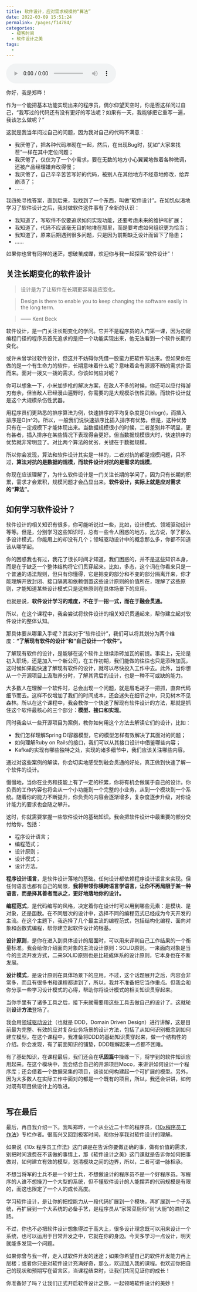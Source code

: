 ```yaml
---
title: 软件设计，应对需求规模的“算法”
date: 2022-03-09 15:51:24
permalink: /pages/f14784/
categories:
  - 极客时间
  - 软件设计之美
tags:
  - 
---
```

<audio title="开篇词.软件设计，应对需求规模的“算法”" src="https://static001.geekbang.org/resource/audio/f3/be/f3193e9820d589205f23a0520af0f9be.mp3" controls="controls"></audio> 
<p>你好，我是郑晔！</p><p>作为一个能把基本功能实现出来的程序员，偶尔仰望天空时，你是否这样问过自己，“我写过的代码还有没有更好的写法呢？如果有一天，我能够把它重写一遍，我该怎么做呢？”</p><p>这就是我当年问过自己的问题，因为我对自己的代码不满意：</p><ul>
<li>我厌倦了，把各种代码堆砌在一起，然后，在出现Bug时，犹如“大家来找茬”一样在其中定位问题；</li>
<li>我厌倦了，仅仅为了一个小需求，要在无数的地方小心翼翼地做着各种微调，还被产品经理嫌弃改得慢；</li>
<li>我厌倦了，自己辛辛苦苦写好的代码，被别人在其他地方不经意地修改，给弄崩溃了；</li>
<li>……</li>
</ul><p>我四处寻找答案，直到后来，我找到了一个东西，叫做“软件设计”。在如饥似渴地学习了软件设计之后，我对做软件这件事有了全新的认识：</p><ul>
<li>我知道了，写软件不仅要追求如何实现功能，还要考虑未来的维护和扩展；</li>
<li>我知道了，代码不应该毫无目的地堆在那里，而是要考虑如何组织更为恰当；</li>
<li>我知道了，原来后期遇到很多问题，只是因为前期缺乏设计而留下了隐患；</li>
<li>……</li>
</ul><p>如果你也曾有同样的迷茫，想破茧成蝶，欢迎你与我一起探索“软件设计”！</p><h2>关注长期变化的软件设计</h2><blockquote>
<p>设计是为了让软件在长期更容易适应变化。</p>
</blockquote><blockquote>
<p>Design is there to enable you to keep changing the software easily in the long term.</p>
</blockquote><!-- [[[read_end]]] --><blockquote>
<p>—— Kent Beck</p>
</blockquote><p>软件设计，是一门关注长期变化的学问。它并不是程序员的入门第一课，因为初窥编程门径的程序员首先追求的是把一个功能实现出来，他无法看到一个软件长期的变化。</p><p>或许未曾学过软件设计，但这并不妨碍你凭借一股蛮力把软件写出来。但如果你在做的是一个有生命力的软件，长期意味着什么呢？意味着会有源源不断的需求扑面而来。面对一拨又一拨的需求，你该如何应对呢？</p><p>你可以想象一下，小米加步枪的解决方案，在敌人不多的时候，你还可以应付得游刃有余，但当敌人已经漫山遍野时，你需要的是大规模杀伤性武器。而软件设计就是这个大规模杀伤性武器。</p><p>用程序员们更熟悉的排序算法为例，快速排序的平均复杂度是O(nlogn)，而插入排序是O(n^2)。所以，一般我们说快速排序比插入排序有优势。但是，这种优势只有在一定规模下才能体现出来。当数据规模很小的时候，二者差别并不明显，更有甚者，插入排序在某些情况下表现得会更好。但当数据规模很大时，快速排序的优势就非常明显了。对比两个算法的优劣，关键在于数据规模。</p><p>所以你会发现，算法和软件设计其实是一样的，二者对抗的都是规模问题，只不过，<strong>算法对抗的是数据的规模，而软件设计对抗的是需求的规模</strong>。</p><p>你现在应该理解了，为什么软件设计是一门关注长期的学问了，因为只有长期的积累，需求才会累积，规模问题才会凸显出来。<strong>软件设计，实际上就是应对需求的“算法”</strong>。</p><h2>如何学习软件设计？</h2><p>软件设计的相关知识有很多，你可能听说过一些，比如，设计模式、领域驱动设计等等。但是，分别学习这些知识时，总有一些令人困惑的地方。比方说，学了那么多设计模式，你能用上的却没有几个；领域驱动设计中的概念那么多，你都不知道该从哪学起。</p><p>你的困惑我也有过，我花了很长时间才知道，我们困惑的，并不是这些知识本身，而是在于缺乏一个整体结构将它们贯穿起来。比如，多态，这个词在你看来只是一个普通的语法规则，但只有你懂得，它是把变的部分和不变的部分隔离开来，你才能理解开放封闭、接口隔离和依赖倒置这些设计原则的价值所在，理解了这些原则，才能知道某些设计模式只是这些原则在具体场景下的应用。</p><p>也就是说，<strong>软件设计学习的难度，不在于一招一式，而在于<strong><strong>融会贯通</strong></strong>。</strong></p><p>所以，在这个课程中，我会尝试将软件设计的相关知识贯通起来，帮你建立起对软件设计的整体认知。</p><p>那具体要从哪里入手呢？其实对于“软件设计”，我们可以将其划分为两个维度：<strong>“了解现有软件的设计”和“自己设计一个软件”。</strong></p><p>了解现有软件的设计，是能够在这个软件上继续添砖加瓦的前提。事实上，无论是初入职场，还是加入一个新公司，在工作初期，我们能做的往往也只是添砖加瓦，这时候如果能快速了解现有软件的设计，就可以尽快投入工作中去。此外，当你想从一个开源项目上汲取养分时，了解其背后的设计，也是一种不可或缺的能力。</p><p>大多数人在理解一个软件时，总会出现一个问题，就是眉毛胡子一把抓，直奔代码细节而去。这样不仅增加了我们的时间成本，还会迷失在细节之中，只见树木不见森林。所以在这个课程中，我会教你一个快速了解现有软件设计的方法，那就是抓住这个软件最核心的三个部分：<strong>模型、接口和实现</strong>。</p><p>同时我会以一些开源项目为案例，教你如何用这个方法去解读它们的设计，比如：</p><ul>
<li>我们怎样理解Spring DI容器模型，它的模型怎样有效解决了其面对的问题；</li>
<li>如何理解Ruby on Rails的接口，我们可以从其接口设计中借鉴哪些内容；</li>
<li>Kafka的实现有哪些独特之处，实现的诸多细节中，我们应该关注哪些内容。</li>
</ul><p>通过对这些案例的解读，你会切实地感受到融会贯通的好处，真正做到快速了解一个软件的设计。</p><p>慢慢地，当你在业务和技能上有了一定的积累，你将有机会做属于自己的设计。你负责的工作内容也将会从一个小功能到一个完整的小业务，从到一个模块到一个系统。随着你的能力不断提升，你负责的内容会逐渐增多，复杂度逐步升级，对你设计能力的要求也会随之攀升。</p><p>这时，你就需要掌握一些软件设计的基础知识。我会把软件设计中最重要的部分交付给你，包括：</p><ul>
<li>程序设计语言；</li>
<li>编程范式；</li>
<li>设计原则；</li>
<li>设计模式；</li>
<li>设计方法。</li>
</ul><p><strong>程序设计语言</strong>，是软件设计落地的基础。任何设计都依赖程序设计语言来实现。但任何语言也都有自己的局限，<strong>我将带领你横跨语言学语言，让你不再局限于某一种语言，<strong><strong>而是</strong></strong>择其善者而从之，更好地落地你的设计。</strong></p><p><strong>编程范式</strong>，是代码编写的风格，决定着你在设计时可以用到哪些元素：是模块、是对象，还是函数。在不同层次的设计中，选择不同的编程范式已经成为今天开发的主流。在这个主题下，我选择了几个最主流的编程范式，包括结构化编程、面向对象和函数式编程，帮你建立起软件设计的根基。</p><p><strong>设计原则</strong>，是你在进入到具体设计的层面时，可以用来评判自己工作结果的一个衡量标准。我会给你介绍面向对象的主流设计原则：SOLID原则。一来面向对象是当今的主流开发方式，二来SOLID原则也是比较成体系的设计原则，它本身也在不断发展。</p><p><strong>设计模式</strong>，是设计原则在具体场景下的应用。不过，这个话题展开之后，内容会非常多，而且有很多书和课程都讲到了，所以，我并不准备把它当作重点。但我会和你分享一些学习设计模式的心得，帮助你将设计模式的相关知识贯穿起来。</p><p>当你手里有了诸多工具之后，接下来就需要用这些工具去做自己的设计了。这就轮到<strong>设计方法</strong>登场了。</p><p>我会用<a href="https://time.geekbang.org/column/intro/100037301">领域驱动设计</a>（也就是 DDD，Domain Driven Design）进行讲解，这是目前最为完整、有效的应对复杂业务场景的设计方法，包括了从如何识别概念到如何建立模型。在这个课程中，我准备将DDD的基础知识贯穿起来，做一个结构性的介绍。你会发现，有了前面知识的铺垫，DDD理解起来一点都不困难。</p><p>有了基础知识，在课程最后，我们还会在<strong>巩固篇</strong>中操练一下，将学到的软件知识应用起来。在这个模块中，我会结合自己的开源项目Moco，来讲讲如何设计一个程序库；还会借着一个数据采集的项目，谈谈如何构建起一个可扩展的模型。另外，因为大多数人在实际工作中面对的都是一个既有的项目，所以，我还会讲讲，如何对既有项目做设计上的改进。</p><p><img src="https://static001.geekbang.org/resource/image/62/31/62edbd37324ea5b7af4da7c15b4d9431.jpg" alt=""></p><h2>写在最后</h2><p>最后，再自我介绍一下。我叫郑晔，一个从业近二十年的程序员，《<a href="https://time.geekbang.org/column/intro/100022301">10x程序员工作法</a>》专栏作者。很高兴又回到极客时间，和你分享我对软件设计的理解。</p><p>如果说《10x 程序员工作法》这门课是在告诉你要做正确的事，做有价值的需求，别把时间浪费在不该做的事情上，那《软件设计之美》这门课就是告诉你如何把事做对，如何建立有效的模型，划清模块之间的边界，所以，二者可谓一脉相承。</p><p>不想当将军的士兵不是一个好士兵，不想做设计的程序员不是一个好程序员。写程序的人谁不想操刀一个大型的系统，但不懂软件设计的人能摆弄的代码规模是有限的，而这也限定了一个人的成长高度。</p><p>学习软件设计，是让你的把控能力从一段代码扩展到一个模块，再扩展到一个子系统，再扩展到一个大系统的必备手艺，是程序员从“家常菜厨师”到“大厨”的进阶之路。</p><p>不过，你也不必把软件设计想象得过于高大上，很多设计理念既可以用来设计一个系统，也可以运用于日常开发之中，它就在你的身边。今天多学习一点设计，明天就能多发现一个问题。</p><p>如果你曾与我一样，走入过软件开发的迷途；如果你希望自己的软件开发能力再上层楼；或者你只是对软件设计充满好奇，那么，欢迎加入我的课程。也欢迎你把自己的现状和预期写在留言区，当课程结束时，让我们共同见证你的成长！</p><p>你准备好了吗？让我们正式开启软件设计之旅，一起领略软件设计的美妙！</p>